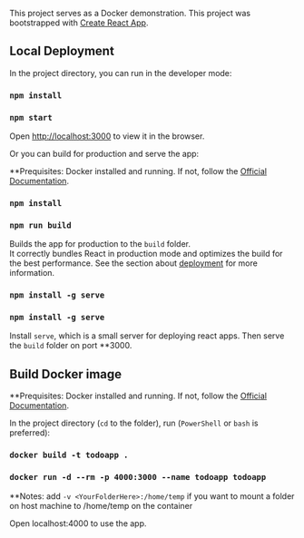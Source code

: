 This project serves as a Docker demonstration.
This project was bootstrapped with [Create React App](https://github.com/facebook/create-react-app).

## Local Deployment

In the project directory, you can run in the developer mode:

### `npm install`
### `npm start`

Open [http://localhost:3000](http://localhost:3000) to view it in the browser.

Or you can build for production and serve the app:

**Prequisites: Docker installed and running. If not, follow the [Official Documentation](https://docs.docker.com/docker-for-windows/install/).

### `npm install`
### `npm run build`

Builds the app for production to the `build` folder.<br>
It correctly bundles React in production mode and optimizes the build for the best performance.
See the section about [deployment](https://facebook.github.io/create-react-app/docs/deployment) for more information.

### `npm install -g serve`
### `npm install -g serve`

Install `serve`, which is a small server for deploying react apps.
Then serve the `build` folder on port **3000.

## Build Docker image

**Prequisites: Docker installed and running. If not, follow the [Official Documentation](https://docs.docker.com/docker-for-windows/install/). 

In the project directory (`cd` to the folder), run (`PowerShell` or `bash` is preferred):

### `docker build -t todoapp .`
### `docker run -d --rm -p 4000:3000 --name todoapp todoapp`

**Notes: add `-v <YourFolderHere>:/home/temp` if you want to mount a folder on host machine to /home/temp on the container

Open localhost:4000 to use the app.
